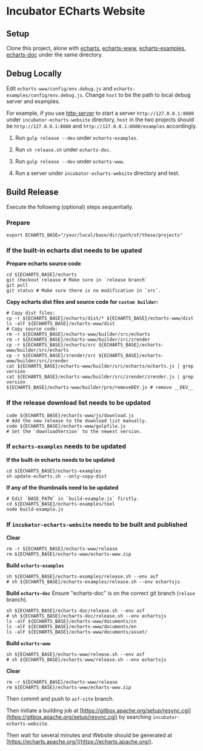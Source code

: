# Incubator ECharts Website


## Setup

Clone this project, alone with [echarts](https://github.com/apache/incubator-echarts), [echarts-www](https://github.com/ecomfe/echarts-www), [echarts-examples](https://github.com/ecomfe/echarts-examples), [echarts-doc](https://github.com/ecomfe/echarts-doc) under the same directory.


## Debug Locally

Edit `echarts-www/config/env.debug.js` and `echarts-examples/config/env.debug.js`.
Change `host` to be the path to local debug server and examples.

For example, if you use [http-server](https://www.npmjs.com/package/http-server) to start a server `http://127.0.0.1:8080` under `incubator-echarts-website` directory, `host` in the two projects should be `http://127.0.0.1:8080` and `http://127.0.0.1:8080/examples` accordingly.

1. Run `gulp release --dev` under `echarts-examples`.

2. Run `sh release.sh` under `echarts-doc`.

3. Run `gulp release --dev` under `echarts-www`.

4. Run a server under `incubator-echarts-website` directory and test.


## Build Release

Execute the following (optional) steps sequentially.


### Prepare

```shell
export ECHARTS_BASE="/your/local/base/dir/path/of/these/projects"
```



### If the built-in echarts dist needs to be upated

**Prepare echarts source code**
```shell
cd ${ECHARTS_BASE}/echarts
git checkout release # Make sure in `release branch`
git pull
git status # Make sure there is no modification in `src`.
```

**Copy echarts dist files and source code for `custom builder`:**
```shell
# Copy dist files:
cp -r ${ECHARTS_BASE}/echarts/dist/* ${ECHARTS_BASE}/echarts-www/dist
ls -alF ${ECHARTS_BASE}/echarts-www/dist
# Copy source code:
rm -r ${ECHARTS_BASE}/echarts-www/builder/src/echarts
rm -r ${ECHARTS_BASE}/echarts-www/builder/src/zrender
cp -r ${ECHARTS_BASE}/echarts/src ${ECHARTS_BASE}/echarts-www/builder/src/echarts
cp -r ${ECHARTS_BASE}/zrender/src ${ECHARTS_BASE}/echarts-www/builder/src/zrender
cat ${ECHARTS_BASE}/echarts-www/builder/src/echarts/echarts.js | grep version
cat ${ECHARTS_BASE}/echarts-www/builder/src/zrender/zrender.js | grep version
${ECHARTS_BASE}/echarts-www/builder/pre/removeDEV.js # remove __DEV__
```

### If the release download list needs to be updated

```shell
code ${ECHARTS_BASE}/echarts-www/js/download.js
# Add the new release to the download list manually.
code ${ECHARTS_BASE}/echarts-www/gulpfile.js
# Set the `downloadVersion` to the newest version.
```


### If `echarts-examples` needs to be updated

**If the built-in echarts needs to be updated**
```shell
cd ${ECHARTS_BASE}/echarts-examples
sh update-echarts.sh --only-copy-dist
```

**If any of the thumbnails need to be updated**
```shell
# Edit `BASE_PATH` in `build-example.js` firstly.
cd ${ECHARTS_BASE}/echarts-examples/tool
node build-example.js
```


### If `incubator-echarts-website` needs to be built and published

**Clear**
```shell
rm -r ${ECHARTS_BASE}/echarts-www/release
rm ${ECHARTS_BASE}/echarts-www/echarts-www.zip
```

**Build `echarts-examples`**
```shell
sh ${ECHARTS_BASE}/echarts-examples/release.sh --env asf
# sh ${ECHARTS_BASE}/echarts-examples/release.sh --env echartsjs
```

**Build `echarts-doc`**
Ensure "echarts-doc" is on the correct git branch (`relase` branch).
```shell
sh ${ECHARTS_BASE}/echarts-doc/release.sh --env asf
# sh ${ECHARTS_BASE}/echarts-doc/release.sh --env echartsjs
ls -alF ${ECHARTS_BASE}/echarts-www/documents/cn
ls -alF ${ECHARTS_BASE}/echarts-www/documents/en
ls -alF ${ECHARTS_BASE}/echarts-www/documents/asset/
```

**Build `echarts-www`**
```shell
sh ${ECHARTS_BASE}/echarts-www/release.sh --env asf
# sh ${ECHARTS_BASE}/echarts-www/release.sh --env echartsjs
```

**Clear**
```shell
rm -r ${ECHARTS_BASE}/echarts-www/release
rm ${ECHARTS_BASE}/echarts-www/echarts-www.zip
```

Then commit and push to `asf-site` branch.

Then initiate a building job at [https://gitbox.apache.org/setup/resync.cgi](https://gitbox.apache.org/setup/resync.cgi) by searching `incubator-echarts-website`.

Then wait for several minutes and Website should be generated at [https://echarts.apache.org/](https://echarts.apache.org/).

